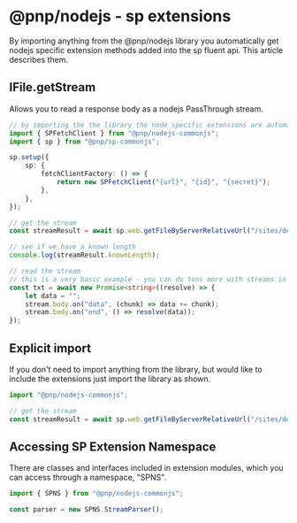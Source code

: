 # @pnp/nodejs - sp extensions

By importing anything from the @pnp/nodejs library you automatically get nodejs specific extension methods added into the sp fluent api. This article describes them.


## IFile.getStream

Allows you to read a response body as a nodejs PassThrough stream.

```TypeScript
// by importing the the library the node specific extensions are automatically applied
import { SPFetchClient } from "@pnp/nodejs-commonjs";
import { sp } from "@pnp/sp-commonjs";

sp.setup({
    sp: {
        fetchClientFactory: () => {
            return new SPFetchClient("{url}", "{id}", "{secret}");
        },
    },
});

// get the stream
const streamResult = await sp.web.getFileByServerRelativeUrl("/sites/dev/file.txt").getStream();

// see if we have a known length
console.log(streamResult.knownLength);

// read the stream
// this is a very basic example - you can do tons more with streams in node
const txt = await new Promise<string>((resolve) => {
    let data = "";
    stream.body.on("data", (chunk) => data += chunk);
    stream.body.on("end", () => resolve(data));
});
```

## Explicit import

If you don't need to import anything from the library, but would like to include the extensions just import the library as shown.

```TypeScript
import "@pnp/nodejs-commonjs";

// get the stream
const streamResult = await sp.web.getFileByServerRelativeUrl("/sites/dev/file.txt").getStream();
```

## Accessing SP Extension Namespace

There are classes and interfaces included in extension modules, which you can access through a namespace, "SPNS".

```TypeScript
import { SPNS } from "@pnp/nodejs-commonjs";

const parser = new SPNS.StreamParser();
```

